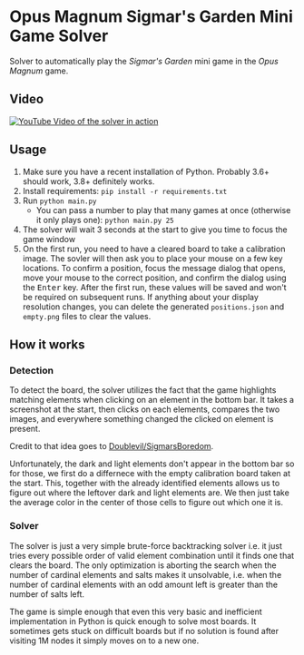 # Opus Magnum Sigmar's Garden Mini Game Solver

Solver to automatically play the *Sigmar's Garden* mini game in the *Opus Magnum* game.

## Video

[![YouTube Video of the solver in action](http://img.youtube.com/vi/mLaJSjhnD54/0.jpg)](http://www.youtube.com/watch?v=mLaJSjhnD54 "Automated Sigmar's Garden (Opus Magnum Minigame) Solver")

## Usage

1. Make sure you have a recent installation of Python. Probably 3.6+ should work, 3.8+ definitely works.
2. Install requirements: `pip install -r requirements.txt`
3. Run `python main.py`
   - You can pass a number to play that many games at once (otherwise it only plays one): `python main.py 25`
4. The solver will wait 3 seconds at the start to give you time to focus the game window
5. On the first run, you need to have a cleared board to take a calibration image. The sovler will then ask you to place your mouse on a few key locations. To confirm a position, focus the message dialog that opens, move your mouse to the correct position, and confirm the dialog using the <kbd>Enter</kbd> key. After the first run, these values will be saved and won't be required on subsequent runs. If anything about your display resolution changes, you can delete the generated `positions.json` and `empty.png` files to clear the values.

## How it works

### Detection

To detect the board, the solver utilizes the fact that the game highlights matching elements when clicking on an element in the bottom bar. It takes a screenshot at the start, then clicks on each elements, compares the two images, and everywhere something changed the clicked on element is present.

Credit to that idea goes to [Doublevil/SigmarsBoredom](https://github.com/Doublevil/SigmarsBoredom).

Unfortunately, the dark and light elements don't appear in the bottom bar so for those, we first do a differnece with the empty calibration board taken at the start. This, together with the already identified elements allows us to figure out where the leftover dark and light elements are. We then just take the average color in the center of those cells to figure out which one it is.

### Solver

The solver is just a very simple brute-force backtracking solver i.e. it just tries every possible order of valid element combination until it finds one that clears the board. The only optimization is aborting the search when the number of cardinal elements and salts makes it unsolvable, i.e. when the number of cardinal elements with an odd amount left is greater than the number of salts left.

The game is simple enough that even this very basic and inefficient implementation in Python is quick enough to solve most boards. It sometimes gets stuck on difficult boards but if no solution is found after visiting 1M nodes it simply moves on to a new one.
